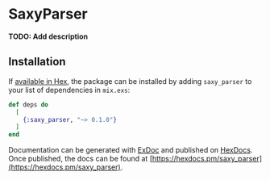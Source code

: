 # SaxyParser

**TODO: Add description**

## Installation

If [available in Hex](https://hex.pm/docs/publish), the package can be installed
by adding `saxy_parser` to your list of dependencies in `mix.exs`:

```elixir
def deps do
  [
    {:saxy_parser, "~> 0.1.0"}
  ]
end
```

Documentation can be generated with [ExDoc](https://github.com/elixir-lang/ex_doc)
and published on [HexDocs](https://hexdocs.pm). Once published, the docs can
be found at [https://hexdocs.pm/saxy_parser](https://hexdocs.pm/saxy_parser).

